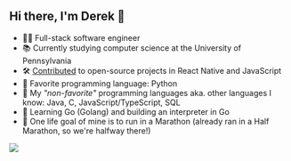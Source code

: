 ## Hi there, I'm Derek 👋

- 👨‍💻 Full-stack software engineer
- 📚 Currently studying computer science at the University of Pennsylvania
- 🛠️ [Contributed](https://github.com/DFG-SAPSE/SEMS) to open-source projects in React Native and JavaScript
- 💞 Favorite programming language: Python
- 👾 My *"non-favorite"* programming languages aka. other languages I know: Java, C, JavaScript/TypeScript, SQL
- 🧠 Learning Go (Golang) and building an interpreter in Go
- 🥇 One life goal of mine is to run in a Marathon (already ran in a Half Marathon, so we're halfway there!)

<picture>
  <source
    srcset="https://github-readme-stats-drkchn.vercel.app/api?username=drkchn&show_icons=true&theme=tokyonight&include_all_commits=true"
    media="(prefers-color-scheme: dark)"
  />
  <source
    srcset="https://github-readme-stats-drkchn.vercel.app/api?username=drkchn&show_icons=true&theme=synthwave&include_all_commits=true"
    media="(prefers-color-scheme: light), (prefers-color-scheme: no-preference)"
  />
  <img src="https://github-readme-stats-drkchn.vercel.app/api?username=drkchn&show_icons=true&include_all_commits=true" />
</picture>

<!--
**drkchn/drkchn** is a ✨ _special_ ✨ repository because its `README.md` (this file) appears on your GitHub profile.

Here are some ideas to get you started:

- 🔭 I’m currently working on ...
- 🌱 I’m currently learning ...
- 👯 I’m looking to collaborate on ...
- 🤔 I’m looking for help with ...
- 💬 Ask me about ...
- 📫 How to reach me: ...
- 😄 Pronouns: ...
- ⚡ Fun fact: ...
-->
